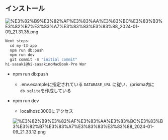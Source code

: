 
## インストール


![%E3%82%B9%E3%82%AF%E3%83%AA%E3%83%BC%E3%83%B3%E3%82%B7%E3%83%A7%E3%83%83%E3%83%88_2024-01-09_21.31.35.png](https://prod-files-secure.s3.us-west-2.amazonaws.com/521bfabc-4589-4023-af1d-c7e9f5922659/0563128c-215c-448e-b2a3-73d91abc6499/%E3%82%B9%E3%82%AF%E3%83%AA%E3%83%BC%E3%83%B3%E3%82%B7%E3%83%A7%E3%83%83%E3%83%88_2024-01-09_21.31.35.png?X-Amz-Algorithm=AWS4-HMAC-SHA256&X-Amz-Content-Sha256=UNSIGNED-PAYLOAD&X-Amz-Credential=AKIAT73L2G45HZZMZUHI%2F20240525%2Fus-west-2%2Fs3%2Faws4_request&X-Amz-Date=20240525T115717Z&X-Amz-Expires=3600&X-Amz-Signature=825dec4d000aed3e7e1e6d1376b1c4c8ebf5e4d682a52aae1adbb16a7e94d70b&X-Amz-SignedHeaders=host&x-id=GetObject)


```javascript
Next steps:
  cd my-t3-app
  npm run db:push
  npm run dev
  git commit -m "initial commit"
hi-sasaki@hi-sasakinoMacBook-Pro Wor
```

- npm run db:push
	- .env.exampleに指定されている `DATABASE_URL` に従い、/prisma内に`db.sqlite`を作成している
- npm run dev
	- localhost:3000にアクセス

	![%E3%82%B9%E3%82%AF%E3%83%AA%E3%83%BC%E3%83%B3%E3%82%B7%E3%83%A7%E3%83%83%E3%83%88_2024-01-09_21.33.12.png](https://prod-files-secure.s3.us-west-2.amazonaws.com/521bfabc-4589-4023-af1d-c7e9f5922659/1df72f73-d118-4ea9-bbbe-3526e0eb70b7/%E3%82%B9%E3%82%AF%E3%83%AA%E3%83%BC%E3%83%B3%E3%82%B7%E3%83%A7%E3%83%83%E3%83%88_2024-01-09_21.33.12.png?X-Amz-Algorithm=AWS4-HMAC-SHA256&X-Amz-Content-Sha256=UNSIGNED-PAYLOAD&X-Amz-Credential=AKIAT73L2G45HZZMZUHI%2F20240525%2Fus-west-2%2Fs3%2Faws4_request&X-Amz-Date=20240525T115717Z&X-Amz-Expires=3600&X-Amz-Signature=dc374056407305c582d6371a1f84b7ae346be5d7452a17162b6143406559abed&X-Amz-SignedHeaders=host&x-id=GetObject)

